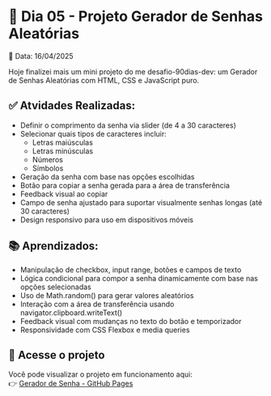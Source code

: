 # 📒 Dia 05 - Projeto Gerador de Senhas Aleatórias

📅 Data: 16/04/2025

Hoje finalizei mais um mini projeto do me desafio-90dias-dev: um Gerador de Senhas Aleatórias com HTML, CSS e JavaScript puro.

## ✅ Atvidades Realizadas:

- Definir o comprimento da senha via slider (de 4 a 30 caracteres)
- Selecionar quais tipos de caracteres incluir:
    - Letras maiúsculas
    - Letras minúsculas
    - Números
    - Símbolos
- Geração da senha com base nas opções escolhidas
- Botão para copiar a senha gerada para a área de transferência
- Feedback visual ao copiar
- Campo de senha ajustado para suportar visualmente senhas longas (até 30 caracteres)
- Design responsivo para uso em dispositivos móveis

## 📚 Aprendizados:

- Manipulação de checkbox, input range, botões e campos de texto
- Lógica condicional para compor a senha dinamicamente com base nas opções selecionadas
- Uso de Math.random() para gerar valores aleatórios
- Interação com a área de transferência usando navigator.clipboard.writeText()
- Feedback visual com mudanças no texto do botão e temporizador
- Responsividade com CSS Flexbox e media queries

## 🔗 Acesse o projeto

Você pode visualizar o projeto em funcionamento aqui:  
👉 [Gerador de Senha - GitHub Pages](https://thiagogosilva.github.io/gerador-senha/)